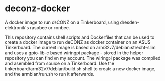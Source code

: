 # deconz-docker
A docker image to run deCONZ on a Tinkerboard, using dresden-elektronik's raspbee or conbee.

This repository contains shell scripts and Dockerfiles that can be used to create a docker image to run deCONZ as docker container on an ASUS Tinkerboard.
The current image is based on arm32v7/debian:strecht-slim and uses a gpio-lib-c based wiringpi package - stored in the helper repository you can find on my account.
The wiringpi package was compiled and asembled from source on a Tinkerboard.
Use the tinkerboard/arm32v7/debian/build.sh shell to create a new docker image, and the armbian/run.sh to run it afterwards.
